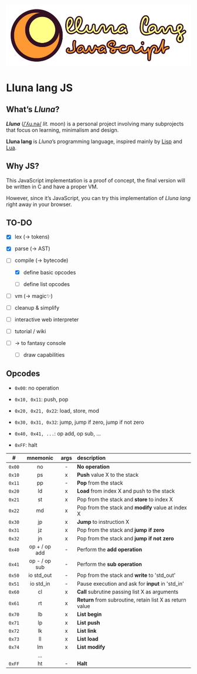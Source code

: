![logo](logo.svg)

# Lluna lang JS

## What’s _Lluna_?

**_Lluna_** ([/ˈʎu.nə/](https://en.wiktionary.org/wiki/lluna) _lit._ moon) is a personal project involving many subprojects that focus on learning, minimalism and design.

**Lluna lang** is _Lluna_’s programming language, inspired mainly by [Lisp](<https://en.wikipedia.org/wiki/Lisp_(programming_language)>) and [Lua](<https://en.wikipedia.org/wiki/Lua_(programming_language)>).

## Why JS?

This JavaScript implementation is a proof of concept, the final version will be written in C and have a proper VM.

However, since it’s JavaScript, you can try this implementation of _Lluna lang_ right away in your browser.

## TO-DO

-   [x] lex (→ tokens)

-   [x] parse (→ AST)

-   [ ] compile (→ bytecode)

    -   [x] define basic opcodes

    -   [ ] define list opcodes

-   [ ] vm (→ magic✨)

-   [ ] cleanup & simplify

-   [ ] interactive web interpreter

-   [ ] tutorial / wiki

-   [ ] → to fantasy console

    -   [ ] draw capabilities

## Opcodes

-   `0x00`: no operation

-   `0x10, 0x11`: push, pop

-   `0x20, 0x21, 0x22`: load, store, mod

-   `0x30, 0x31, 0x32`: jump, jump if zero, jump if not zero

-   `0x40, 0x41, ...`: op add, op sub, ...

-   `0xFF`: halt

|   #    |   mnemonic    | args | description                                               |
| :----: | :-----------: | :--: | :-------------------------------------------------------- |
| `0x00` |      no       |  -   | **No operation**                                          |
| `0x10` |      ps       |  x   | **Push** value X to the stack                             |
| `0x11` |      pp       |  -   | **Pop** from the stack                                    |
| `0x20` |      ld       |  x   | **Load** from index X and push to the stack               |
| `0x21` |      st       |  x   | Pop from the stack and **store** to index X               |
| `0x22` |      md       |  x   | Pop from the stack and **modify** value at index X        |
| `0x30` |      jp       |  x   | **Jump** to instruction X                                 |
| `0x31` |      jz       |  x   | Pop from the stack and **jump if zero**                   |
| `0x32` |      jn       |  x   | Pop from the stack and **jump if not zero**               |
| `0x40` | op + / op add |  -   | Perform the **add operation**                             |
| `0x41` | op - / op sub |  -   | Perform the **sub operation**                             |
| `0x50` |  io std_out   |  -   | Pop from the stack and **write** to 'std_out'             |
| `0x51` |   io std_in   |  -   | Pause execution and ask for **input** in 'std_in'         |
| `0x60` |      cl       |  x   | **Call** subrutine passing list X as arguments            |
| `0x61` |      rt       |  x   | **Return** from subroutine, retain list X as return value |
| `0x70` |      lb       |  x   | **List begin**                                            |
| `0x71` |      lp       |  x   | **List push**                                             |
| `0x72` |      lk       |  x   | **List link**                                             |
| `0x73` |      ll       |  x   | **List load**                                             |
| `0x74` |      lm       |  x   | **List modify**                                           |
|        |      ...      |      |                                                           |
| `0xFF` |      ht       |  -   | **Halt**                                                  |

